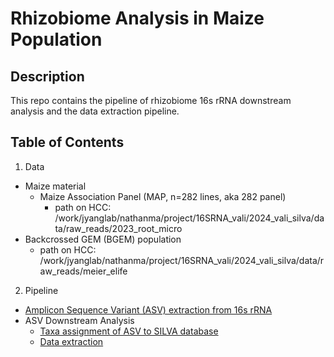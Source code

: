 # Rhizobiome Analysis in Maize Population

## Description
This repo contains the pipeline of rhizobiome 16s rRNA downstream analysis and the data extraction pipeline.

## Table of Contents

1. Data
  - Maize material
    - Maize Association Panel (MAP, n=282 lines, aka 282 panel)
      - path on HCC: /work/jyanglab/nathanma/project/16SRNA_vali/2024_vali_silva/data/raw_reads/2023_root_micro
  - Backcrossed GEM (BGEM) population
    - path on HCC: /work/jyanglab/nathanma/project/16SRNA_vali/2024_vali_silva/data/raw_reads/meier_elife

2. Pipeline
  - [Amplicon Sequence Variant (ASV) extraction from 16s rRNA](https://github.com/1stfrom/2024_Rhizo_micro_silva/tree/main/script/01_ASV_extract)
  - ASV Downstream Analysis
    - [Taxa assignment of ASV to SILVA database](https://github.com/1stfrom/2024_Rhizo_micro_silva/tree/main/script/02_ASV_to_silva)
    - [Data extraction](https://github.com/1stfrom/2024_Rhizo_micro_silva/tree/main/script/03_data_extract)

